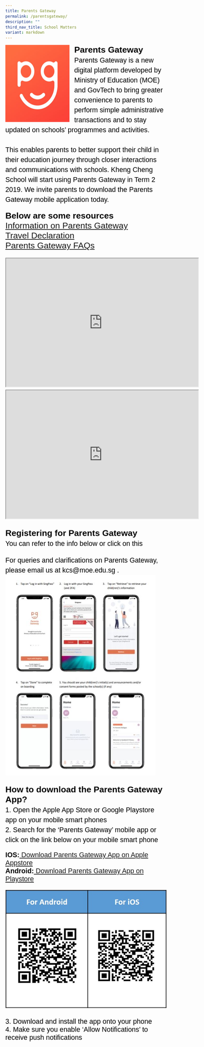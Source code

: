 ```yaml
---
title: Parents Gateway
permalink: /parentsgateway/
description: ""
third_nav_title: School Matters
variant: markdown
---
```

<img src="/images/Parents Gateway/parentsgateway.jpg" style="width:200px;height:240px;margin-right:15px;" align="left">
<span style="font-size:20.0pt;font-family:Arial;color:black"><b>Parents Gateway</b><br>
<span style="font-size:16.0pt;font-family:Arial;color:black">Parents Gateway is a new digital platform developed by Ministry of Education (MOE) and GovTech to bring greater convenience to parents to perform simple administrative transactions and to stay updated on schools’ programmes and activities.<br><br>
This enables parents to better support their child in their education journey through closer interactions and communications with schools. Kheng Cheng School will start using Parents Gateway in Term 2 2019. We invite parents to download the Parents Gateway mobile application today.

<span style="font-size:20.0pt;font-family:Arial;color:black"><b>Below are some resources</b><br>
[Information on Parents Gateway](/files/Parents%20Gateway/Information-for-new-Parents-Gateway.pdf)<br>
[Travel Declaration](/files/Parents%20Gateway/Travel-Declaration-Update-Personal-Information.pdf)<br>
[Parents Gateway FAQs](/files/Parents%20Gateway/Frequently-Asked-Questions-For-Parents.pdf)

<iframe width="600" height="400" src="https://www.youtube.com/embed/EKpiTM5axNA">
</iframe><br>
	
<iframe width="600" height="400" src="https://www.youtube.com/embed/PCM5o8jAncc">
</iframe>
	
<span style="font-size:20.0pt;font-family:Arial;color:black"><b>Registering for Parents Gateway</b><br>
<span style="font-size:16.0pt;font-family:Arial;color:black">You can refer to the info below or click on this 
	<a href="/images/Parents Gateway/PG.gif"></a></span><a href="/images/Parents Gateway/PG.gif"><br></a>
	
<span style="font-size:16.0pt;font-family:Arial;color:black">
For queries and clarifications on Parents Gateway, please email us at kcs@moe.edu.sg .</span>

<img src="/images/Parents Gateway/PG.jpg">

<span style="font-size:20.0pt;font-family:Arial;color:black"><b>How to download the Parents Gateway App?</b><b><br></b>
<span style="font-size:16.0pt;font-family:Arial;color:black">1. Open the Apple App Store or Google Playstore app on your mobile smart phones<br>
2. Search for the ‘Parents Gateway’ mobile app or click on the link below on your mobile smart phone

<span style="font-size:16.0pt;font-family:Arial;color:black"><b>IOS:</b><a href="https://apps.apple.com/sg/app/parents-gateway/id1267198708"> Download Parents Gateway App on Apple Appstore</a><br>
<span style="font-size:16.0pt;font-family:Arial;color:black"><b>Android:</b><a href="https://play.google.com/store/apps/details?id=com.moe.pgp&amp;hl=en_SG"> Download Parents Gateway App on Playstore</a>

<img src="/images/Parents Gateway/QR.jpg">

<span style="font-size:16.0pt;font-family:Arial;color:black">3. Download and install the app onto your phone<br>
4. Make sure you enable ‘Allow Notifications’ to receive push notifications</span></span></span></span></span></span></span></span></span>